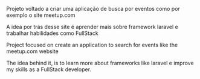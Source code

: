 Projeto voltado a criar uma aplicação de busca por eventos como por exemplo o site meetup.com

A idea por trás desse site é aprender mais sobre framework laravel e trabalhar habilidades como FullStack


<!-- ................................. -->


Project focused on create an application to search for events like the meetup.com website

The idea behind it, is to learn more about frameworks like laravel e improve my skills as a FullStack developer.